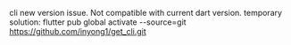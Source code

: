 cli new version issue. Not compatible with current dart version.
temporary solution: 
flutter pub global activate  --source=git https://github.com/inyong1/get_cli.git